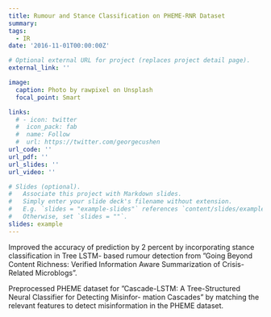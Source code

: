 ```yaml
---
title: Rumour and Stance Classification on PHEME-RNR Dataset
summary: 
tags:
  - IR
date: '2016-11-01T00:00:00Z'

# Optional external URL for project (replaces project detail page).
external_link: ''

image:
  caption: Photo by rawpixel on Unsplash
  focal_point: Smart

links:
  # - icon: twitter
  #  icon_pack: fab
  #  name: Follow
  #  url: https://twitter.com/georgecushen
url_code: ''
url_pdf: ''
url_slides: ''
url_video: ''

# Slides (optional).
#   Associate this project with Markdown slides.
#   Simply enter your slide deck's filename without extension.
#   E.g. `slides = "example-slides"` references `content/slides/example-slides.md`.
#   Otherwise, set `slides = ""`.
slides: example
---
```




Improved the accuracy of prediction by 2 percent by incorporating stance classification in Tree LSTM-
based rumour detection from ”Going Beyond Content Richness: Verified Information Aware Summarization of
Crisis-Related Microblogs”.

Preprocessed PHEME dataset for ”Cascade-LSTM: A Tree-Structured Neural Classifier for Detecting Misinfor-
mation Cascades” by matching the relevant features to detect misinformation in the PHEME dataset.

